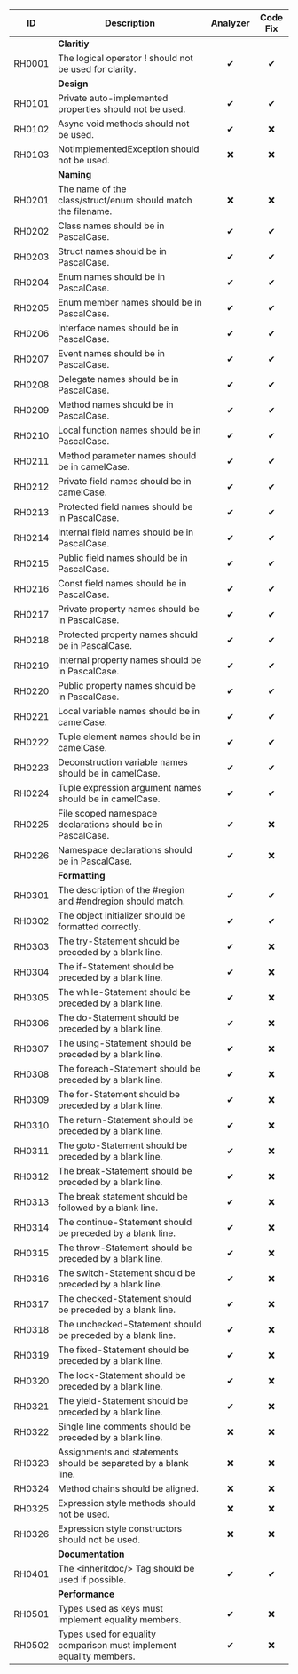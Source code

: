 ﻿| ID     | Description                                                         | Analyzer | Code Fix |
|--------|---------------------------------------------------------------------|:--------:|:--------:|
|        | **Claritiy**                                                        |          |          |
| RH0001 | The logical operator ! should not be used for clarity.              | &#10004; | &#10004; |
|        | **Design**                                                          |          |          |         
| RH0101 | Private auto-implemented properties should not be used.             | &#10004; | &#10004; |
| RH0102 | Async void methods should not be used.                              | &#10004; | &#10060; |
| RH0103 | NotImplementedException should not be used.                         | &#10060; | &#10060; |
|        | **Naming**                                                          |          |          |
| RH0201 | The name of the class/struct/enum should match the filename.        | &#10060; | &#10060; |
| RH0202 | Class names should be in PascalCase.                                | &#10004; | &#10004; |
| RH0203 | Struct names should be in PascalCase.                               | &#10004; | &#10004; |
| RH0204 | Enum names should be in PascalCase.                                 | &#10004; | &#10004; |
| RH0205 | Enum member names should be in PascalCase.                          | &#10004; | &#10004; |
| RH0206 | Interface names should be in PascalCase.                            | &#10004; | &#10004; |
| RH0207 | Event names should be in PascalCase.                                | &#10004; | &#10004; |
| RH0208 | Delegate names should be in PascalCase.                             | &#10004; | &#10004; |
| RH0209 | Method names should be in PascalCase.                               | &#10004; | &#10004; |
| RH0210 | Local function names should be in PascalCase.                       | &#10004; | &#10004; |
| RH0211 | Method parameter names should be in camelCase.                      | &#10004; | &#10004; |
| RH0212 | Private field names should be in camelCase.                         | &#10004; | &#10004; |
| RH0213 | Protected field names should be in PascalCase.                      | &#10004; | &#10004; |
| RH0214 | Internal field names should be in PascalCase.                       | &#10004; | &#10004; |
| RH0215 | Public field names should be in PascalCase.                         | &#10004; | &#10004; |
| RH0216 | Const field names should be in PascalCase.                          | &#10004; | &#10004; |
| RH0217 | Private property names should be in PascalCase.                     | &#10004; | &#10004; |
| RH0218 | Protected property names should be in PascalCase.                   | &#10004; | &#10004; |
| RH0219 | Internal property names should be in PascalCase.                    | &#10004; | &#10004; |
| RH0220 | Public property names should be in PascalCase.                      | &#10004; | &#10004; |
| RH0221 | Local variable names should be in camelCase.                        | &#10004; | &#10004; |
| RH0222 | Tuple element names should be in camelCase.                         | &#10004; | &#10004; |
| RH0223 | Deconstruction variable names should be in camelCase.               | &#10004; | &#10004; |
| RH0224 | Tuple expression argument names should be in camelCase.             | &#10004; | &#10004; |
| RH0225 | File scoped namespace declarations should be in PascalCase.         | &#10004; | &#10060; |
| RH0226 | Namespace declarations should be in PascalCase.                     | &#10004; | &#10060; |
|        | **Formatting**                                                      |          |          |
| RH0301 | The description of the #region and #endregion should match.         | &#10004; | &#10004; |
| RH0302 | The object initializer should be formatted correctly.               | &#10004; | &#10004; |
| RH0303 | The try-Statement should be preceded by a blank line.               | &#10004; | &#10060; |
| RH0304 | The if-Statement should be preceded by a blank line.                | &#10004; | &#10060; |
| RH0305 | The while-Statement should be preceded by a blank line.             | &#10004; | &#10060; |
| RH0306 | The do-Statement should be preceded by a blank line.                | &#10004; | &#10060; |
| RH0307 | The using-Statement should be preceded by a blank line.             | &#10004; | &#10060; |
| RH0308 | The foreach-Statement should be preceded by a blank line.           | &#10004; | &#10060; |
| RH0309 | The for-Statement should be preceded by a blank line.               | &#10004; | &#10060; |
| RH0310 | The return-Statement should be preceded by a blank line.            | &#10004; | &#10060; |
| RH0311 | The goto-Statement should be preceded by a blank line.              | &#10004; | &#10060; |
| RH0312 | The break-Statement should be preceded by a blank line.             | &#10004; | &#10060; |
| RH0313 | The break statement should be followed by a blank line.             | &#10004; | &#10060; |
| RH0314 | The continue-Statement should be preceded by a blank line.          | &#10004; | &#10060; |
| RH0315 | The throw-Statement should be preceded by a blank line.             | &#10004; | &#10060; |
| RH0316 | The switch-Statement should be preceded by a blank line.            | &#10004; | &#10060; |
| RH0317 | The checked-Statement should be preceded by a blank line.           | &#10004; | &#10060; |
| RH0318 | The unchecked-Statement should be preceded by a blank line.         | &#10004; | &#10060; |
| RH0319 | The fixed-Statement should be preceded by a blank line.             | &#10004; | &#10060; |
| RH0320 | The lock-Statement should be preceded by a blank line.              | &#10004; | &#10060; |
| RH0321 | The yield-Statement should be preceded by a blank line.             | &#10004; | &#10060; |
| RH0322 | Single line comments should be preceded by a blank line.            | &#10060; | &#10060; |
| RH0323 | Assignments and statements should be separated by a blank line.     | &#10060; | &#10060; |
| RH0324 | Method chains should be aligned.                                    | &#10060; | &#10060; |
| RH0325 | Expression style methods should not be used.                        | &#10060; | &#10060; |
| RH0326 | Expression style constructors should not be used.                   | &#10060; | &#10060; |
|        | **Documentation**                                                   |          |          |
| RH0401 | The \<inheritdoc/> Tag should be used if possible.                  | &#10004; | &#10004; |
|        | **Performance**                                                     |          |          |
| RH0501 | Types used as keys must implement equality members.                 | &#10004; | &#10060; |
| RH0502 | Types used for equality comparison must implement equality members. | &#10004; | &#10060; |
